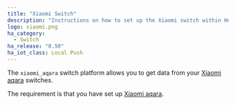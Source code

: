 ```yaml
---
title: "Xiaomi Switch"
description: "Instructions on how to set up the Xiaomi switch within Home Assistant."
logo: xiaomi.png
ha_category:
  - Switch
ha_release: "0.50"
ha_iot_class: Local Push
---
```


The `xiaomi_aqara` switch platform allows you to get data from your [Xiaomi aqara](http://www.mi.com/en/) switches.

The requirement is that you have set up [Xiaomi aqara](/components/xiaomi_aqara/).
